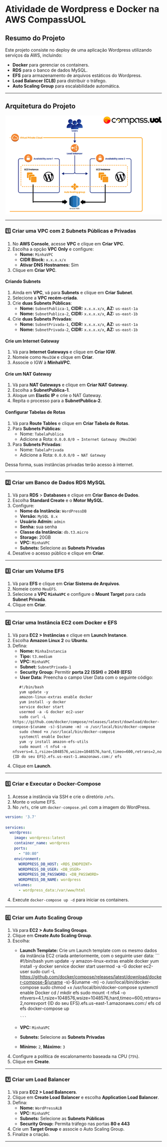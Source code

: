 # Atividade de Wordpress e Docker na AWS CompassUOL
## **Resumo do Projeto**
Este projeto consiste no deploy de uma aplicação Wordpress utilizando serviços da AWS, incluindo:
- **Docker** para gerenciar os containers.
- **RDS** para o banco de dados MySQL.
- **EFS** para armazenamento de arquivos estáticos do Wordpress.
- **Load Balancer (CLB)** para distribuir o tráfego.
- **Auto Scaling Group** para escalabilidade automática.

---

## **Arquitetura do Projeto**

![Arquitetura do Projeto](img/diagrama.png)

---

### 1️⃣ Criar uma VPC com 2 Subnets Públicas e Privadas
1. No **AWS Console**, acesse **VPC** e clique em **Criar VPC**.
2. Escolha a opção **VPC Only** e configure:
   - **Nome:** `MinhaVPC`
   - **CIDR Block:** `x.x.x.x/x`
   - **Ativar DNS Hostnames:** Sim
3. Clique em **Criar VPC**.

#### Criando Subnets
1. Ainda em **VPC**, vá para **Subnets** e clique em **Criar Subnet**.
2. Selecione a **VPC recém-criada**.
3. Crie **duas Subnets Públicas**:
   - **Nome:** `SubnetPublica-1`, **CIDR:** `x.x.x.x/x`, **AZ:** `us-east-1a`
   - **Nome:** `SubnetPublica-2`, **CIDR:** `x.x.x.x/x`, **AZ:** `us-east-1b`
4. Crie **duas Subnets Privadas**:
   - **Nome:** `SubnetPrivada-1`, **CIDR:** `x.x.x.x/x`, **AZ:** `us-east-1a`
   - **Nome:** `SubnetPrivada-2`, **CIDR:** `x.x.x.x/x`, **AZ:** `us-east-1b`

#### Crie um Internet Gateway
1. Vá para **Internet Gateways** e clique em **Criar IGW**.
2. Nomeie como `MeuIGW` e clique em **Criar**.
3. Associe o IGW à **MinhaVPC**.

#### Crie um NAT Gateway
1. Vá para **NAT Gateways** e clique em **Criar NAT Gateway**.
2. Escolha a **SubnetPublica-1**.
3. Aloque um **Elastic IP** e crie o NAT Gateway.
4. Repita o processo para a **SubnetPublica-2**.

#### Configurar Tabelas de Rotas
1. Vá para **Route Tables** e clique em **Criar Tabela de Rotas**.
2. Para **Subnets Públicas**:
   - Nome: `TabelaPublica`
   - Adicione a Rota: `0.0.0.0/0 → Internet Gateway (MeuIGW)`
3. Para **Subnets Privadas**:
   - Nome: `TabelaPrivada`
   - Adicione a Rota: `0.0.0.0/0 → NAT Gateway`

Dessa forma, suas instâncias privadas terão acesso à internet.

---

### 2️⃣ Criar um Banco de Dados RDS MySQL
1. Vá para **RDS** > **Databases** e clique em **Criar Banco de Dados**.
2. Escolha **Standard Create** e o **Motor MySQL**.
3. Configure:
   - **Nome da Instância:** `WordPressDB`
   - **Versão:** `MySQL 8.x`
   - **Usuário Admin:** `admin`
   - **Senha:** sua senha
   - **Classe da Instância:** `db.t3.micro`
   - **Storage:** 20GB
   - **VPC:** `MinhaVPC`
   - **Subnets:** Selecione as **Subnets Privadas**
4. Desative o acesso público e clique em **Criar**.

---

### 3️⃣ Criar um Volume EFS
1. Vá para **EFS** e clique em **Criar Sistema de Arquivos**.
2. Nomeie como `MeuEFS`.
3. Selecione a **VPC `MinhaVPC`** e configure o **Mount Target** para cada **Subnet Privada**.
4. Clique em **Criar**.

---

### 4️⃣ Criar uma Instância EC2 com Docker e EFS
1. Vá para **EC2 > Instâncias** e clique em **Launch Instance**.
2. Escolha **Amazon Linux 2** ou **Ubuntu**.
3. Defina:
   - **Nome:** `MinhaInstancia`
   - **Tipo:** `t3.medium`
   - **VPC:** `MinhaVPC`
   - **Subnet:** `SubnetPrivada-1`
   - **Security Group:** Permitir **porta 22 (SSH)** e **2049 (EFS)**
   - **User Data:** Preencha o campo User Data com o seguinte código:
   ```
      #!/bin/bash
      yum update -y
      amazon-linux-extras enable docker
      yum install -y docker
      service docker start
      usermod -a -G docker ec2-user
      sudo curl -L https://github.com/docker/compose/releases/latest/download/docker-compose-$(uname -s)-$(uname -m) -o /usr/local/bin/docker-compose
      sudo chmod +x /usr/local/bin/docker-compose
      systemctl enable Docker
      yum -y install amazon-efs-utils
      sudo mount -t nfs4 -o nfsvers=4.1,rsize=1048576,wsize=1048576,hard,timeo=600,retrans=2,noresvport {ID do seu EFS}.efs.us-east-1.amazonaws.com:/ efs
   ```
4. Clique em **Launch**.

---

### 5️⃣ Criar e Executar o Docker-Compose
1. Acesse a instância via SSH e crie o diretório `/efs`.
2. Monte o volume EFS.
3. No `/efs`, crie um `docker-compose.yml` com a imagem do WordPress.
```yaml
version: '3.7'

services:
  wordpress:
    image: wordpress:latest
    container_name: wordpress
    ports:
      - "80:80"
    environment:
      WORDPRESS_DB_HOST: <RDS_ENDPOINT>
      WORDPRESS_DB_USER: <DB_USER>
      WORDPRESS_DB_PASSWORD: <DB_PASSWORD>
      WORDPRESS_DB_NAME: wordpress
    volumes:
      - wordpress_data:/var/www/html
```
4. Execute `docker-compose up -d` para iniciar os containers.

---

### 6️⃣ Criar um Auto Scaling Group
1. Vá para **EC2 > Auto Scaling Groups**.
2. Clique em **Create Auto Scaling Group**.
3. Escolha:
   - **Launch Template:** Crie um Launch template com os mesmo dados da instância EC2 criada anteriormente, com o seguinte user data:
         ```
         #!/bin/bash
         yum update -y
         amazon-linux-extras enable docker
         yum install -y docker
         service docker start
         usermod -a -G docker ec2-user
         sudo curl -L https://github.com/docker/compose/releases/latest/download/docker-compose-$(uname -s)-$(uname -m) -o /usr/local/bin/docker-compose
         sudo chmod +x /usr/local/bin/docker-compose
         systemctl enable Docker
         cd /
         mkdir efs
         sudo mount -t nfs4 -o nfsvers=4.1,rsize=1048576,wsize=1048576,hard,timeo=600,retrans=2,noresvport {ID do seu EFS}.efs.us-east-1.amazonaws.com:/ efs
         cd efs
         docker-compose up

         ```
   - **VPC:** `MinhaVPC`
   - **Subnets:** Selecione as **Subnets Privadas**
   - **Mínimo:** `2`, **Máximo:** `3`
4. Configure a política de escalonamento baseada na CPU (`75%`).
5. Clique em **Create**.

---

### 7️⃣ Criar um Load Balancer
1. Vá para **EC2 > Load Balancers**.
2. Clique em **Create Load Balancer** e escolha **Application Load Balancer**.
3. Defina:
   - **Nome:** `WordPressALB`
   - **VPC:** `MinhaVPC`
   - **Subnets:** Selecione as **Subnets Públicas**
   - **Security Group:** Permita tráfego nas portas **80 e 443**
4. Crie um **Target Group** e associe o Auto Scaling Group.
5. Finalize a criação.

---
